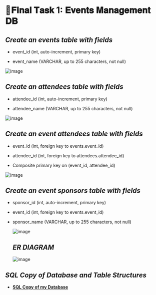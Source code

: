 # 📑𝐅𝐢𝐧𝐚𝐥 𝐓𝐚𝐬𝐤 1: 𝐄𝐯𝐞𝐧𝐭𝐬 𝐌𝐚𝐧𝐚𝐠𝐞𝐦𝐞𝐧𝐭 𝐃𝐁

## ***Create an events table with fields***

- event_id (int, auto-increment, primary key)

- event_name (VARCHAR, up to 255 characters, not null)


![image](https://github.com/user-attachments/assets/e336df5d-2410-4aaa-8d69-7e6aaa8d690d)

## ***Create an attendees table with fields***

- attendee_id (int, auto-increment, primary key)

- attendee_name (VARCHAR, up to 255 characters, not null)


![image](https://github.com/user-attachments/assets/ba7b67ba-c6db-46b7-897c-60b92a29c8f8)



## ***Create an event attendees table with fields***

- event_id (int, foreign key to events.event_id)

- attendee_id (int, foreign key to attendees.attendee_id)

- Composite primary key on (event_id, attendee_id)
  

![image](https://github.com/user-attachments/assets/2fad3ad2-08a4-4f64-a58c-21617ec5ddc2)


## ***Create an event sponsors table with fields***

- sponsor_id (int, auto-increment, primary key)

- event_id (int, foreign key to events.event_id)

- sponsor_name (VARCHAR, up to 255 characters, not null)


  ![image](https://github.com/user-attachments/assets/00eadb0f-0b6d-4725-96e5-0a7d979da3bc)

  ## ***ER DIAGRAM***

  ![image](https://github.com/user-attachments/assets/506c00e1-8469-420e-a7c4-b222ed70950c)


## ***SQL Copy of Database and Table Structures***

- [**SQL Copy of my Database**](https://github.com/AeroB2/EDM-PROJECTS-AeroB2/blob/main/Final%20Lab%20Task%201/SQL%20COPY)


